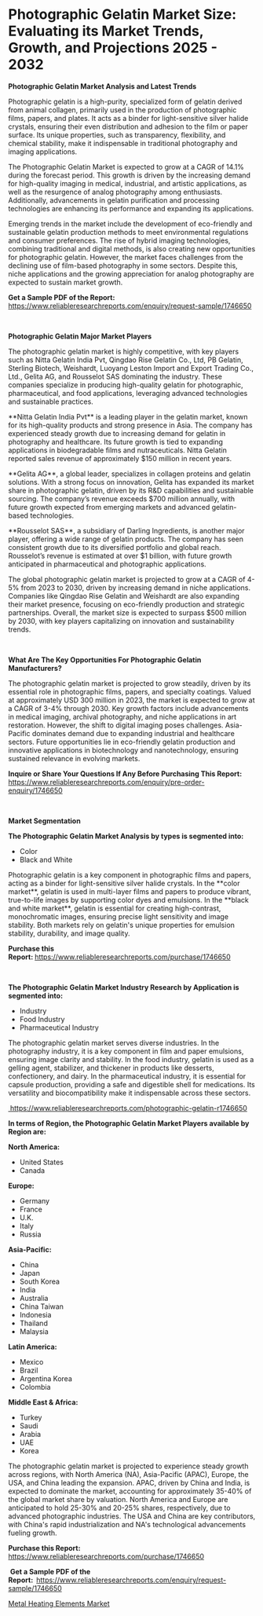 <p><h1>Photographic Gelatin Market Size: Evaluating its Market Trends, Growth, and Projections 2025 - 2032</h1></p><p><strong>Photographic Gelatin Market Analysis and Latest Trends</strong></p>
<p><p>Photographic gelatin is a high-purity, specialized form of gelatin derived from animal collagen, primarily used in the production of photographic films, papers, and plates. It acts as a binder for light-sensitive silver halide crystals, ensuring their even distribution and adhesion to the film or paper surface. Its unique properties, such as transparency, flexibility, and chemical stability, make it indispensable in traditional photography and imaging applications.</p><p>The Photographic Gelatin Market is expected to grow at a CAGR of 14.1% during the forecast period. This growth is driven by the increasing demand for high-quality imaging in medical, industrial, and artistic applications, as well as the resurgence of analog photography among enthusiasts. Additionally, advancements in gelatin purification and processing technologies are enhancing its performance and expanding its applications.</p><p>Emerging trends in the market include the development of eco-friendly and sustainable gelatin production methods to meet environmental regulations and consumer preferences. The rise of hybrid imaging technologies, combining traditional and digital methods, is also creating new opportunities for photographic gelatin. However, the market faces challenges from the declining use of film-based photography in some sectors. Despite this, niche applications and the growing appreciation for analog photography are expected to sustain market growth.</p></p>
<p><strong>Get a Sample PDF of the Report:&nbsp;</strong> <a href="https://www.reliableresearchreports.com/enquiry/request-sample/1746650?utm_campaign=2135&utm_medium=2&utm_source=Github&utm_content=ia&utm_term=26012025&utm_id=photographic-gelatin">https://www.reliableresearchreports.com/enquiry/request-sample/1746650</a></p>
<p>&nbsp;</p>
<p><strong>Photographic Gelatin Major Market Players</strong></p>
<p><p>The photographic gelatin market is highly competitive, with key players such as Nitta Gelatin India Pvt, Qingdao Rise Gelatin Co., Ltd, PB Gelatin, Sterling Biotech, Weishardt, Luoyang Leston Import and Export Trading Co., Ltd., Gelita AG, and Rousselot SAS dominating the industry. These companies specialize in producing high-quality gelatin for photographic, pharmaceutical, and food applications, leveraging advanced technologies and sustainable practices.</p><p>**Nitta Gelatin India Pvt** is a leading player in the gelatin market, known for its high-quality products and strong presence in Asia. The company has experienced steady growth due to increasing demand for gelatin in photography and healthcare. Its future growth is tied to expanding applications in biodegradable films and nutraceuticals. Nitta Gelatin reported sales revenue of approximately $150 million in recent years.</p><p>**Gelita AG**, a global leader, specializes in collagen proteins and gelatin solutions. With a strong focus on innovation, Gelita has expanded its market share in photographic gelatin, driven by its R&D capabilities and sustainable sourcing. The company’s revenue exceeds $700 million annually, with future growth expected from emerging markets and advanced gelatin-based technologies.</p><p>**Rousselot SAS**, a subsidiary of Darling Ingredients, is another major player, offering a wide range of gelatin products. The company has seen consistent growth due to its diversified portfolio and global reach. Rousselot’s revenue is estimated at over $1 billion, with future growth anticipated in pharmaceutical and photographic applications.</p><p>The global photographic gelatin market is projected to grow at a CAGR of 4-5% from 2023 to 2030, driven by increasing demand in niche applications. Companies like Qingdao Rise Gelatin and Weishardt are also expanding their market presence, focusing on eco-friendly production and strategic partnerships. Overall, the market size is expected to surpass $500 million by 2030, with key players capitalizing on innovation and sustainability trends.</p></p>
<p>&nbsp;</p>
<p><strong>What Are The Key Opportunities For Photographic Gelatin Manufacturers?</strong></p>
<p><p>The photographic gelatin market is projected to grow steadily, driven by its essential role in photographic films, papers, and specialty coatings. Valued at approximately USD 300 million in 2023, the market is expected to grow at a CAGR of 3-4% through 2030. Key growth factors include advancements in medical imaging, archival photography, and niche applications in art restoration. However, the shift to digital imaging poses challenges. Asia-Pacific dominates demand due to expanding industrial and healthcare sectors. Future opportunities lie in eco-friendly gelatin production and innovative applications in biotechnology and nanotechnology, ensuring sustained relevance in evolving markets.</p></p>
<p><strong>Inquire or Share Your Questions If Any Before Purchasing This Report:</strong> <a href="https://www.reliableresearchreports.com/enquiry/pre-order-enquiry/1746650?utm_campaign=2135&utm_medium=2&utm_source=Github&utm_content=ia&utm_term=26012025&utm_id=photographic-gelatin">https://www.reliableresearchreports.com/enquiry/pre-order-enquiry/1746650</a></p>
<p>&nbsp;</p>
<p><strong>Market Segmentation</strong></p>
<p><strong>The Photographic Gelatin Market Analysis by types is segmented into:</strong></p>
<p><ul><li>Color</li><li>Black and White</li></ul></p>
<p><p>Photographic gelatin is a key component in photographic films and papers, acting as a binder for light-sensitive silver halide crystals. In the **color market**, gelatin is used in multi-layer films and papers to produce vibrant, true-to-life images by supporting color dyes and emulsions. In the **black and white market**, gelatin is essential for creating high-contrast, monochromatic images, ensuring precise light sensitivity and image stability. Both markets rely on gelatin's unique properties for emulsion stability, durability, and image quality.</p></p>
<p><strong>Purchase this Report:&nbsp;</strong><a href="https://www.reliableresearchreports.com/purchase/1746650?utm_campaign=2135&utm_medium=2&utm_source=Github&utm_content=ia&utm_term=26012025&utm_id=photographic-gelatin">https://www.reliableresearchreports.com/purchase/1746650</a></p>
<p>&nbsp;</p>
<p><strong>The Photographic Gelatin Market Industry Research by Application is segmented into:</strong></p>
<p><ul><li>Industry</li><li>Food Industry</li><li>Pharmaceutical Industry</li></ul></p>
<p><p>The photographic gelatin market serves diverse industries. In the photography industry, it is a key component in film and paper emulsions, ensuring image clarity and stability. In the food industry, gelatin is used as a gelling agent, stabilizer, and thickener in products like desserts, confectionery, and dairy. In the pharmaceutical industry, it is essential for capsule production, providing a safe and digestible shell for medications. Its versatility and biocompatibility make it indispensable across these sectors.</p></p>
<p><a href="https://www.reliableresearchreports.com/photographic-gelatin-r1746650?utm_campaign=2135&utm_medium=2&utm_source=Github&utm_content=ia&utm_term=26012025&utm_id=photographic-gelatin">&nbsp;https://www.reliableresearchreports.com/photographic-gelatin-r1746650</a></p>
<p><strong>In terms of Region, the Photographic Gelatin Market Players available by Region are:</strong></p>
<p>
    <p> <strong> North America: </strong>
        <ul>
            <li>United States</li>
            <li>Canada</li>
        </ul>
        </p> 
    <p> <strong> Europe: </strong>
        <ul>
            <li>Germany</li>
            <li>France</li>
            <li>U.K.</li>
            <li>Italy</li>
            <li>Russia</li>
        </ul>
        </p> 
    <p> <strong> Asia-Pacific: </strong>
        <ul>
            <li>China</li>
            <li>Japan</li>
            <li>South Korea</li>
            <li>India</li>
            <li>Australia</li>
            <li>China Taiwan</li>
            <li>Indonesia</li>
            <li>Thailand</li>
            <li>Malaysia</li>
        </ul>
        </p> 
    <p> <strong> Latin America: </strong>
        <ul>
            <li>Mexico</li>
            <li>Brazil</li>
            <li>Argentina Korea</li>
            <li>Colombia</li>
        </ul>
        </p> 
    <p> <strong> Middle East & Africa: </strong>
        <ul>
            <li>Turkey</li>
            <li>Saudi</li>
            <li>Arabia</li>
            <li>UAE</li>
            <li>Korea</li>
        </ul>
    </p>
    </p>
<p><p>The photographic gelatin market is projected to experience steady growth across regions, with North America (NA), Asia-Pacific (APAC), Europe, the USA, and China leading the expansion. APAC, driven by China and India, is expected to dominate the market, accounting for approximately 35-40% of the global market share by valuation. North America and Europe are anticipated to hold 25-30% and 20-25% shares, respectively, due to advanced photographic industries. The USA and China are key contributors, with China's rapid industrialization and NA's technological advancements fueling growth.</p></p>
<p><strong>Purchase this Report: </strong><a href="https://www.reliableresearchreports.com/purchase/1746650?utm_campaign=2135&utm_medium=2&utm_source=Github&utm_content=ia&utm_term=26012025&utm_id=photographic-gelatin">https://www.reliableresearchreports.com/purchase/1746650</a></p>
<p>&nbsp;<strong>Get a Sample PDF of the Report:&nbsp;&nbsp;</strong><a href="https://www.reliableresearchreports.com/enquiry/request-sample/1746650?utm_campaign=2135&utm_medium=2&utm_source=Github&utm_content=ia&utm_term=26012025&utm_id=photographic-gelatin">https://www.reliableresearchreports.com/enquiry/request-sample/1746650</a></p>
<p><strong></strong></p>
<p><p><a href="https://github.com/elizabethdagraca/Market-Research-Report-List-5/blob/main/metal-heating-elements-market.md?utm_campaign=2135&utm_medium=2&utm_source=Github&utm_content=ia&utm_term=26012025&utm_id=photographic-gelatin">Metal Heating Elements Market</a></p></p>